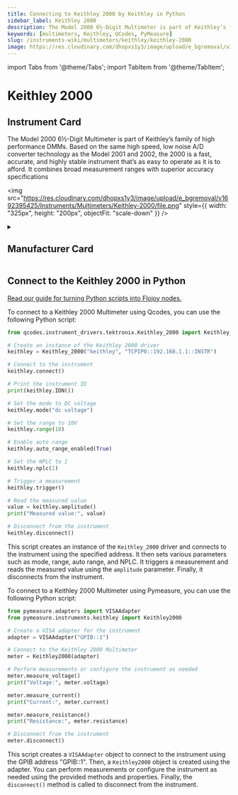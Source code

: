 ```yaml
---
title: Connecting to Keithley 2000 by Keithley in Python
sidebar_label: Keithley 2000
description: The Model 2000 6½-Digit Multimeter is part of Keithley’s family of high performance DMMs. Based on the same high speed, low noise A/D convertertechnology as the Model 2001 and 2002, the 2000 is a fast, accurate,and highly stable instrument that’s as easy to operate as it is to afford. Itcombines broad measurement ranges with superior accuracy specifications
keywords: [multimeters, Keithley, QCodes, PyMeasure]
slug: /instruments-wiki/multimeters/keithley/keithley-2000
image: https://res.cloudinary.com/dhopxs1y3/image/upload/e_bgremoval/v1692395425/Instruments/Multimeters/Keithley-2000/file.png
---
```


import Tabs from '@theme/Tabs';
import TabItem from '@theme/TabItem';

# Keithley 2000

## Instrument Card

<div className="flex">

<div>

The Model 2000 6½-Digit Multimeter is part of Keithley’s family of high performance DMMs. Based on the same high speed, low noise A/D converter
technology as the Model 2001 and 2002, the 2000 is a fast, accurate,
and highly stable instrument that’s as easy to operate as it is to afford. It
combines broad measurement ranges with superior accuracy specifications

</div>

<img src="https://res.cloudinary.com/dhopxs1y3/image/upload/e_bgremoval/v1692395425/Instruments/Multimeters/Keithley-2000/file.png" style={{ width: "325px", height: "200px", objectFit: "scale-down" }} />

</div>

<details>
<summary><h2>Manufacturer Card</h2></summary>

<img src="https://res.cloudinary.com/dhopxs1y3/image/upload/v1692126010/Instruments/Vendor%20Logos/Keithley.png" style={{ width: "100%", height: "170px",objectFit: "scale-down" }} />

Keithley Instruments is a measurement and instrument company headquartered in Solon, Ohio, that develops, manufactures, markets, and sells data acquisition products, as well as complete systems for high-volume production and assembly testing. <a href="https://www.tek.com/en">Website</a>.

<ul>
  <li>Headquarters: Cleveland, Ohio, United States</li>
  <li>Yearly Revenue (millions, USD): 110.6</li>
</ul>
</details>

## Connect to the Keithley 2000 in Python

[Read our guide for turning Python scripts into Flojoy nodes.](https://docs.flojoy.ai/custom-nodes/creating-custom-node/)
<Tabs>
<TabItem value="QCodes" label="QCodes">

To connect to a Keithley 2000 Multimeter using Qcodes, you can use the following Python script:

```python
from qcodes.instrument_drivers.tektronix.Keithley_2000 import Keithley_2000

# Create an instance of the Keithley 2000 driver
keithley = Keithley_2000("keithley", "TCPIP0::192.168.1.1::INSTR")

# Connect to the instrument
keithley.connect()

# Print the instrument ID
print(keithley.IDN())

# Set the mode to DC voltage
keithley.mode("dc voltage")

# Set the range to 10V
keithley.range(10)

# Enable auto range
keithley.auto_range_enabled(True)

# Set the NPLC to 1
keithley.nplc(1)

# Trigger a measurement
keithley.trigger()

# Read the measured value
value = keithley.amplitude()
print("Measured value:", value)

# Disconnect from the instrument
keithley.disconnect()
```

This script creates an instance of the `Keithley_2000` driver and connects to the instrument using the specified address. It then sets various parameters such as mode, range, auto range, and NPLC. It triggers a measurement and reads the measured value using the `amplitude` parameter. Finally, it disconnects from the instrument.

</TabItem>
<TabItem value="PyMeasure" label="PyMeasure">

To connect to a Keithley 2000 Multimeter using Pymeasure, you can use the following Python script:

```python
from pymeasure.adapters import VISAAdapter
from pymeasure.instruments.keithley import Keithley2000

# Create a VISA adapter for the instrument
adapter = VISAAdapter("GPIB::1")

# Connect to the Keithley 2000 Multimeter
meter = Keithley2000(adapter)

# Perform measurements or configure the instrument as needed
meter.measure_voltage()
print("Voltage:", meter.voltage)

meter.measure_current()
print("Current:", meter.current)

meter.measure_resistance()
print("Resistance:", meter.resistance)

# Disconnect from the instrument
meter.disconnect()
```

This script creates a `VISAAdapter` object to connect to the instrument using the GPIB address "GPIB::1". Then, a `Keithley2000` object is created using the adapter. You can perform measurements or configure the instrument as needed using the provided methods and properties. Finally, the `disconnect()` method is called to disconnect from the instrument.

</TabItem>
</Tabs>